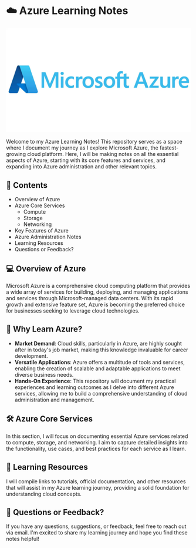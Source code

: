 # ☁️ Azure Learning Notes
![Azure Logo](Azure/Notes/Images/Azure-Logo.png)

Welcome to my Azure Learning Notes! This repository serves as a space where I document my journey as I explore Microsoft Azure, the fastest-growing cloud platform. Here, I will be making notes on all the essential aspects of Azure, starting with its core features and services, and expanding into Azure administration and other relevant topics.

## 📑 Contents
- Overview of Azure
- Azure Core Services
  - Compute
  - Storage
  - Networking
- Key Features of Azure
- Azure Administration Notes
- Learning Resources
- Questions or Feedback?

## 💻 Overview of Azure
Microsoft Azure is a comprehensive cloud computing platform that provides a wide array of services for building, deploying, and managing applications and services through Microsoft-managed data centers. With its rapid growth and extensive feature set, Azure is becoming the preferred choice for businesses seeking to leverage cloud technologies.

## 🚀 Why Learn Azure?
- **Market Demand**: Cloud skills, particularly in Azure, are highly sought after in today's job market, making this knowledge invaluable for career development.
- **Versatile Applications**: Azure offers a multitude of tools and services, enabling the creation of scalable and adaptable applications to meet diverse business needs.
- **Hands-On Experience**: This repository will document my practical experiences and learning outcomes as I delve into different Azure services, allowing me to build a comprehensive understanding of cloud administration and management.

## 🛠️ Azure Core Services
In this section, I will focus on documenting essential Azure services related to compute, storage, and networking. I aim to capture detailed insights into the functionality, use cases, and best practices for each service as I learn.

## 🔗 Learning Resources
I will compile links to tutorials, official documentation, and other resources that will assist in my Azure learning journey, providing a solid foundation for understanding cloud concepts.

## 📧 Questions or Feedback?
If you have any questions, suggestions, or feedback, feel free to reach out via email. I'm excited to share my learning journey and hope you find these notes helpful!


